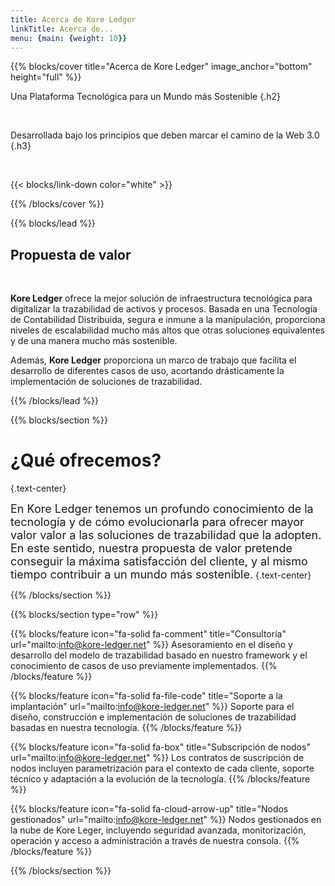 ```yaml
---
title: Acerca de Kore Ledger
linkTitle: Acerca de...
menu: {main: {weight: 10}}
---
```


{{% blocks/cover title="Acerca de Kore Ledger" image_anchor="bottom" height="full" %}}

Una Plataforma Tecnológica para un Mundo más Sostenible
{.h2}

<br />

Desarrollada bajo los principios que deben marcar el camino de la Web 3.0
{.h3}

<br />


{{< blocks/link-down color="white" >}}

{{% /blocks/cover %}}

{{% blocks/lead %}}

## Propuesta de valor

<br />

**Kore Ledger** ofrece la mejor solución de infraestructura tecnológica para digitalizar la trazabilidad de activos y procesos. Basada en una Tecnología de Contabilidad Distribuida, segura e inmune a la manipulación, proporciona niveles de escalabilidad mucho más altos que otras soluciones equivalentes y de una manera mucho más sostenible.

Además, **Kore Ledger** proporciona un marco de trabajo que facilita el desarrollo de diferentes casos de uso, acortando drásticamente la implementación de soluciones de trazabilidad.

{{% /blocks/lead %}}

{{% blocks/section %}}

# ¿Qué ofrecemos?
{.text-center}

<font size=4>En Kore Ledger tenemos un profundo conocimiento de la tecnología y de cómo evolucionarla para ofrecer mayor valor valor a las soluciones de trazabilidad que la adopten. En este sentido, nuestra propuesta de valor pretende conseguir la máxima satisfacción del cliente, y al mismo tiempo contribuir a un mundo más sostenible.</font>
{.text-center}

{{% /blocks/section %}}

{{% blocks/section type="row" %}}

{{% blocks/feature icon="fa-solid fa-comment" title="Consultoría" url="mailto:info@kore-ledger.net" %}}
Asesoramiento en el diseño y desarrollo del modelo de trazabilidad basado en nuestro framework y el conocimiento de casos de uso previamente implementados.
{{% /blocks/feature %}}

{{% blocks/feature icon="fa-solid fa-file-code" title="Soporte a la implantación" url="mailto:info@kore-ledger.net" %}}
Soporte para el diseño, construcción e implementación de soluciones de trazabilidad basadas en nuestra tecnología.
{{% /blocks/feature %}}

{{% blocks/feature icon="fa-solid fa-box" title="Subscripción de nodos" url="mailto:info@kore-ledger.net" %}}
Los contratos de suscripción de nodos incluyen parametrización para el contexto de cada cliente, soporte técnico y adaptación a la evolución de la tecnología.
{{% /blocks/feature %}}

{{% blocks/feature icon="fa-solid fa-cloud-arrow-up" title="Nodos gestionados" url="mailto:info@kore-ledger.net" %}}
Nodos gestionados en la nube de Kore Leger, incluyendo seguridad avanzada, monitorización, operación y acceso a administración a través de nuestra consola.
{{% /blocks/feature %}}

{{% /blocks/section %}}
